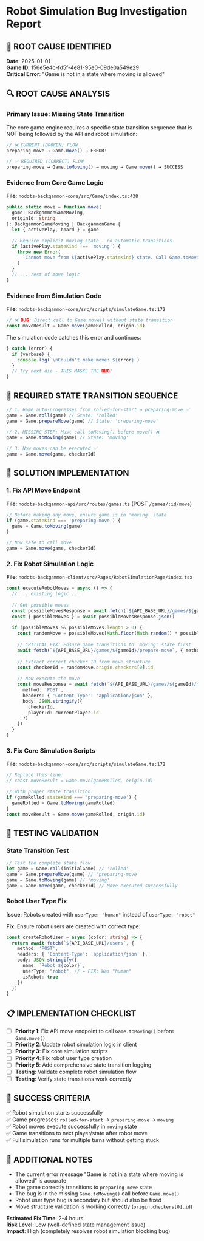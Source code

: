# Robot Simulation Bug Investigation Report

## 🚨 ROOT CAUSE IDENTIFIED

**Date**: 2025-01-01  
**Game ID**: 156e5e4c-fd5f-4e81-95e0-09de0a549e29  
**Critical Error**: "Game is not in a state where moving is allowed"  

## 🔍 ROOT CAUSE ANALYSIS

### Primary Issue: Missing State Transition

The core game engine requires a specific state transition sequence that is NOT being followed by the API and robot simulation:

```typescript
// ❌ CURRENT (BROKEN) FLOW
preparing-move → Game.move() → ERROR!

// ✅ REQUIRED (CORRECT) FLOW  
preparing-move → Game.toMoving() → moving → Game.move() → SUCCESS
```

### Evidence from Core Game Logic

**File**: `nodots-backgammon-core/src/Game/index.ts:438`

```typescript
public static move = function move(
  game: BackgammonGameMoving,
  originId: string
): BackgammonGameMoving | BackgammonGame {
  let { activePlay, board } = game

  // Require explicit moving state - no automatic transitions
  if (activePlay.stateKind !== 'moving') {
    throw new Error(
      `Cannot move from ${activePlay.stateKind} state. Call Game.toMoving() first.`
    )
  }
  // ... rest of move logic
}
```

### Evidence from Simulation Code

**File**: `nodots-backgammon-core/src/scripts/simulateGame.ts:172`

```typescript
// ❌ BUG: Direct call to Game.move() without state transition
const moveResult = Game.move(gameRolled, origin.id)
```

The simulation code catches this error and continues:

```typescript
} catch (error) {
  if (verbose) {
    console.log(`\nCouldn't make move: ${error}`)
  }
  // Try next die - THIS MASKS THE BUG!
}
```

## 🎯 REQUIRED STATE TRANSITION SEQUENCE

```typescript
// 1. Game auto-progresses from rolled-for-start → preparing-move ✅
game = Game.roll(game) // State: 'rolled'
game = Game.prepareMove(game) // State: 'preparing-move'

// 2. MISSING STEP: Must call toMoving() before move() ❌
game = Game.toMoving(game) // State: 'moving' 

// 3. Now moves can be executed ✅
game = Game.move(game, checkerId)
```

## 🔧 SOLUTION IMPLEMENTATION

### 1. Fix API Move Endpoint

**File**: `nodots-backgammon-api/src/routes/games.ts` (POST `/games/:id/move`)

```typescript
// Before making any move, ensure game is in 'moving' state
if (game.stateKind === 'preparing-move') {
  game = Game.toMoving(game)
}

// Now safe to call move
game = Game.move(game, checkerId)
```

### 2. Fix Robot Simulation Logic

**File**: `nodots-backgammon-client/src/Pages/RobotSimulationPage/index.tsx`

```typescript
const executeRobotMoves = async () => {
  // ... existing logic ...
  
  // Get possible moves
  const possibleMovesResponse = await fetch(`${API_BASE_URL}/games/${gameId}/possible-moves`)
  const { possibleMoves } = await possibleMovesResponse.json()
  
  if (possibleMoves && possibleMoves.length > 0) {
    const randomMove = possibleMoves[Math.floor(Math.random() * possibleMoves.length)]
    
    // CRITICAL FIX: Ensure game transitions to 'moving' state first
    await fetch(`${API_BASE_URL}/games/${gameId}/prepare-move`, { method: 'POST' })
    
    // Extract correct checker ID from move structure
    const checkerId = randomMove.origin.checkers[0].id
    
    // Now execute the move
    const moveResponse = await fetch(`${API_BASE_URL}/games/${gameId}/move`, {
      method: 'POST',
      headers: { 'Content-Type': 'application/json' },
      body: JSON.stringify({ 
        checkerId, 
        playerId: currentPlayer.id 
      })
    })
  }
}
```

### 3. Fix Core Simulation Scripts

**File**: `nodots-backgammon-core/src/scripts/simulateGame.ts:172`

```typescript
// Replace this line:
// const moveResult = Game.move(gameRolled, origin.id)

// With proper state transition:
if (gameRolled.stateKind === 'preparing-move') {
  gameRolled = Game.toMoving(gameRolled)
}
const moveResult = Game.move(gameRolled, origin.id)
```

## 🧪 TESTING VALIDATION

### State Transition Test

```typescript
// Test the complete state flow
let game = Game.roll(initialGame) // 'rolled'
game = Game.prepareMove(game) // 'preparing-move' 
game = Game.toMoving(game) // 'moving'
game = Game.move(game, checkerId) // Move executed successfully
```

### Robot User Type Fix

**Issue**: Robots created with `userType: "human"` instead of `userType: "robot"`

**Fix**: Ensure robot users are created with correct type:

```typescript
const createRobotUser = async (color: string) => {
  return await fetch(`${API_BASE_URL}/users`, {
    method: 'POST',
    headers: { 'Content-Type': 'application/json' },
    body: JSON.stringify({
      name: `Robot ${color}`,
      userType: "robot", // ← FIX: Was "human"
      isRobot: true
    })
  })
}
```

## 📋 IMPLEMENTATION CHECKLIST

- [ ] **Priority 1**: Fix API move endpoint to call `Game.toMoving()` before `Game.move()`
- [ ] **Priority 2**: Update robot simulation logic in client
- [ ] **Priority 3**: Fix core simulation scripts
- [ ] **Priority 4**: Fix robot user type creation
- [ ] **Priority 5**: Add comprehensive state transition logging
- [ ] **Testing**: Validate complete robot simulation flow
- [ ] **Testing**: Verify state transitions work correctly

## 🚀 SUCCESS CRITERIA

✅ Robot simulation starts successfully  
✅ Game progresses: `rolled-for-start` → `preparing-move` → `moving`  
✅ Robot moves execute successfully in `moving` state  
✅ Game transitions to next player/state after robot move  
✅ Full simulation runs for multiple turns without getting stuck  

## 📝 ADDITIONAL NOTES

- The current error message "Game is not in a state where moving is allowed" is accurate
- The game correctly transitions to `preparing-move` state
- The bug is in the missing `Game.toMoving()` call before `Game.move()`
- Robot user type bug is secondary but should also be fixed
- Move structure validation is working correctly (`origin.checkers[0].id`)

**Estimated Fix Time**: 2-4 hours  
**Risk Level**: Low (well-defined state management issue)  
**Impact**: High (completely resolves robot simulation blocking bug)